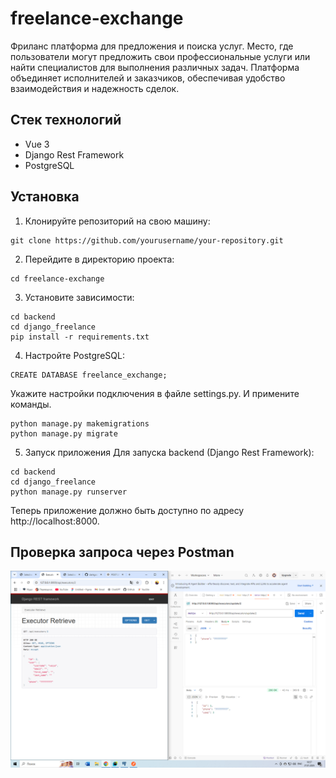 # freelance-exchange

Фриланс платформа для предложения и поиска услуг. Место, где пользователи могут предложить свои профессиональные услуги или найти специалистов для выполнения различных задач. Платформа объединяет исполнителей и заказчиков, обеспечивая удобство взаимодействия и надежность сделок.

## Стек технологий

- Vue 3
- Django Rest Framework
- PostgreSQL

## Установка

1. Клонируйте репозиторий на свою машину:
```
git clone https://github.com/yourusername/your-repository.git
```
2. Перейдите в директорию проекта:
```
cd freelance-exchange
```
3. Установите зависимости:
```
cd backend
cd django_freelance
pip install -r requirements.txt
```
4. Настройте PostgreSQL:
```
CREATE DATABASE freelance_exchange;
```
Укажите настройки подключения в файле settings.py. И примените команды.
```
python manage.py makemigrations
python manage.py migrate 
```
5. Запуск приложения
Для запуска backend (Django Rest Framework):
```
cd backend
cd django_freelance
python manage.py runserver
```
Теперь приложение должно быть доступно по адресу http://localhost:8000.

## Проверка запроса через Postman
![img.png](img.png)
